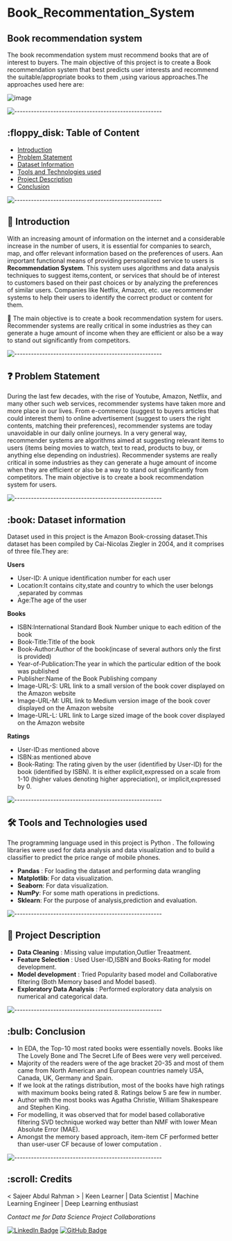 # Book_Recommentation_System
## Book recommendation system
 The book recommendation system must recommend books that are of interest to buyers. The main objective of this project  is to create a Book recommendation system that best predicts user interests and recommend the suitable/appropriate books to them ,using various approaches.The approaches used here are:


![image](https://user-images.githubusercontent.com/114326008/227332816-b015597d-7970-4a8f-9473-34feb3edca10.png)
<p align="center"> 



<p> </p>

![-----------------------------------------------------](https://raw.githubusercontent.com/andreasbm/readme/master/assets/lines/rainbow.png)

<h2> :floppy_disk: Table of Content</h2>


  * [Introduction](#Introduction)
  * [Problem Statement](#Problem-Statement)
  * [Dataset Information](#dataset-information)
  * [Tools and Technologies used](#tools-and-technologies-used)
  * [Project Description](#Project-Description)
  * [Conclusion](#Conclusion)


![-----------------------------------------------------](https://raw.githubusercontent.com/andreasbm/readme/master/assets/lines/rainbow.png)


<h2> 📄 Introduction</h2>

With an increasing amount of information on the internet and a considerable increase in the number of users, it is essential for companies to search, map, and offer relevant information based on the preferences of users. Aan important functional means of providing personalized service to users is **Recommendation System**. This system uses algorithms and data analysis techniques to suggest items,content, or services that should be of interest to customers based on their past choices or by analyzing the preferences of similar users. Companies like Netflix, Amazon, etc. use recommender systems to help their users to identify the correct product or content for them. 

🎯 The main objective is to create a book recommendation system for users. Recommender systems are really critical in some industries as they can generate a huge amount of income when they are efficient or also be a way to stand out significantly from competitors.

![-----------------------------------------------------](https://raw.githubusercontent.com/andreasbm/readme/master/assets/lines/rainbow.png)


<h2> ❓ Problem Statement</h2>

 During the last few decades, with the rise of Youtube, Amazon, Netflix, and many other such web services, recommender systems have taken more and more place in our lives. From e-commerce (suggest to buyers articles that could interest them) to online advertisement (suggest to users the right contents, matching their preferences), recommender systems are today unavoidable in our daily online journeys.
In a very general way, recommender systems are algorithms aimed at suggesting relevant items to users (items being movies to watch, text to read, products to buy, or anything else depending on industries).
Recommender systems are really critical in some industries as they can generate a huge amount of income when they are efficient or also be a way to stand out significantly from competitors. The main objective is to create a book recommendation system for users.


![-----------------------------------------------------](https://raw.githubusercontent.com/andreasbm/readme/master/assets/lines/rainbow.png)


<h2> :book: Dataset information </h2>

 Dataset used in this project is the Amazon Book-crossing dataset.This dataset has been compiled by Cai-Nicolas Ziegler in 2004, and it comprises of three file.They are: 

**Users**

* User-ID: A unique identification number for each user
* Location:It contains city,state and country  to which the user belongs ,separated by commas
* Age:The age of the user

**Books**

* ISBN:International Standard Book Number unique to each edition of the book
* Book-Title:Title of the book
* Book-Author:Author of the book(incase of several authors only the first is provided)
* Year-of-Publication:The year in which the particular edition of the book was published
* Publisher:Name of the Book Publishing company
* Image-URL-S: URL link to a small version of the book cover displayed on the Amazon website
* Image-URL-M:	URL link to Medium version image of the book cover displayed on the Amazon website
* Image-URL-L: URL link to Large sized image of the book cover displayed on the Amazon website

**Ratings**

* User-ID:as mentioned above
* ISBN:as mentioned above
* Book-Rating: The rating given by the user (identified by User-ID) for the book (identified by ISBN). It is either explicit,expressed on a scale from 1-10 (higher values denoting higher appreciation), or implicit,expressed by 0.



![-----------------------------------------------------](https://raw.githubusercontent.com/andreasbm/readme/master/assets/lines/rainbow.png)

<h2>🛠️ Tools and Technologies used </h2>


The programming language used in this project is Python . The following libraries were used for data analysis and data visualization and to build a classifier to predict the price range of mobile phones.

* **Pandas** :  For loading the dataset and performing data wrangling
* **Matplotlib**: For  data visualization.
* **Seaborn**: For data visualization.
* **NumPy**: For some math operations in predictions.
* **Sklearn**:  For the purpose of analysis,prediction and evaluation.

![-----------------------------------------------------](https://raw.githubusercontent.com/andreasbm/readme/master/assets/lines/rainbow.png)

<h2> 📑 Project Description </h2>

* **Data Cleaning** : Missing value imputation,Outlier Treaatment.
* **Feature Selection** : Used User-ID,ISBN and Books-Rating for model development.
* **Model development** :  Tried Popularity based model and Collaborative filtering (Both Memory based and Model based).
* **Exploratory Data Analysis** : Performed exploratory data analysis on numerical and categorical data.


![-----------------------------------------------------](https://raw.githubusercontent.com/andreasbm/readme/master/assets/lines/rainbow.png)



<h2> :bulb: Conclusion</h2>

* In EDA, the Top-10 most rated books were essentially novels. Books like The Lovely Bone and The Secret Life of Bees were very well perceived.
* Majority of the readers were of the age bracket 20-35 and most of them came from North American and European countries namely USA, Canada, UK, Germany and Spain.
* If we look at the ratings distribution, most of the books have high ratings with maximum books being rated 8. Ratings below 5 are few in number.
* Author with the most books was Agatha Christie, William Shakespeare and Stephen King.
* For modelling, it was observed that for model based collaborative filtering SVD technique worked way better than NMF with lower Mean Absolute Error (MAE).
* Amongst the memory based approach, item-item CF performed better than user-user CF because of lower computation .

![-----------------------------------------------------](https://raw.githubusercontent.com/andreasbm/readme/master/assets/lines/rainbow.png)

<!-- CREDITS -->
<h2 id="credits"> :scroll: Credits</h2>

< Sajeer Abdul Rahman > | Keen Learner | Data Scientist | Machine Learning Engineer | Deep Learning enthusiast

<p> <i> Contact me for Data Science Project Collaborations</i></p>


[![LinkedIn Badge](https://img.shields.io/badge/LinkedIn-0077B5?style=for-the-badge&logo=linkedin&logoColor=white)](https://www.linkedin.com/in/sajeer-ar/)
[![GitHub Badge](https://img.shields.io/badge/GitHub-100000?style=for-the-badge&logo=github&logoColor=white)](https://github.com/Sajeer-ar)
